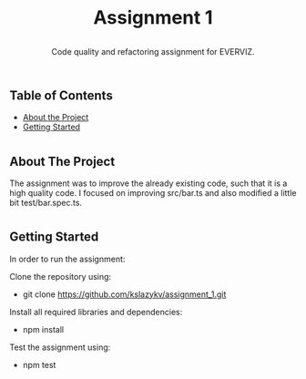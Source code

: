 <!-- PROJECT HEADER -->
<br />
<p align='center'>
  <h3 align='center' style='font-size: 32px'>Assignment 1</h3>
  <p align='center'>
    Code quality and refactoring assignment for EVERVIZ.
    <br />
    <br />
  </p>
</p>

#
<!-- TABLE OF CONTENTS -->
## Table of Contents

* [About the Project](#about-the-project)
* [Getting Started](#getting-started)

#
<!-- ABOUT THE PROJECT -->
## About The Project

The assignment was to improve the already existing code, such that it is a high quality code. I focused on improving src/bar.ts and also modified a little bit test/bar.spec.ts.

#
<!-- GETTING STARTED -->
## Getting Started

In order to run the assignment:

Clone the repository using:
* git clone https://github.com/kslazykv/assignment_1.git

Install all required libraries and dependencies:
* npm install

Test the assignment using:
* npm test
